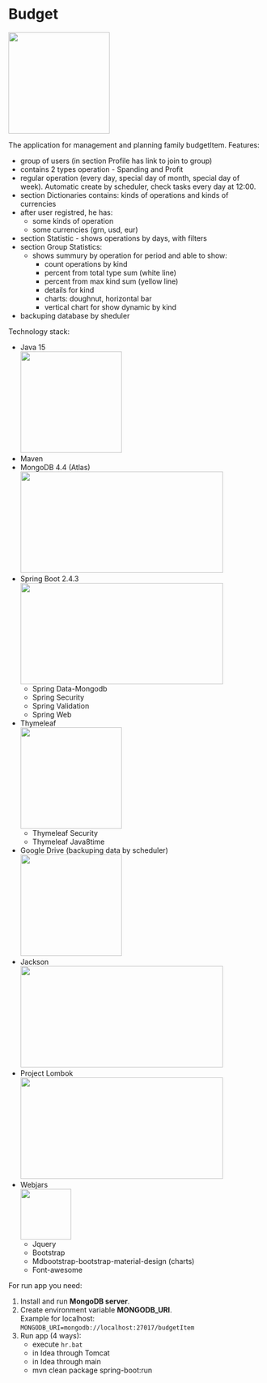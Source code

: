 # Budget  
<img src="http://s1.iconbird.com/ico/1012/EcommerceBusinessIcons/w256h2561350823474wallet256x256.png" height="200" width="200">

The application for management and planning family budgetItem.
Features:
 - group of users (in section Profile has link to join to group)
 - contains 2 types operation - Spanding and Profit
 - regular operation (every day, special day of month, special day of week). Automatic create by scheduler, check tasks every day at 12:00.    
 - section Dictionaries contains: kinds of operations and kinds of currencies
 - after user registred, he has:
    - some kinds of operation
    - some currencies (grn, usd, eur)
 - section Statistic - shows operations by days, with filters
 - section Group Statistics:
    - shows summury by operation for period and able to show:
        * count operations by kind
        * percent from total type sum (white line) 
        * percent from max kind sum (yellow line)
        * details for kind
        * charts: doughnut, horizontal bar
        * vertical chart for show dynamic by kind
 - backuping database by sheduler 

 Technology stack:
   * Java 15     
     <img src="https://upload.wikimedia.org/wikipedia/uk/2/2e/Java_Logo.svg" height="200" width="200">
   * Maven
   * MongoDB 4.4 (Atlas)    
     <img src="https://webassets.mongodb.com/_com_assets/cms/MongoDB-Atlas-Logo-Black-hvfxuesorm.svg" height="200" width="400">
   * Spring Boot 2.4.3      
     <img src="https://commons.bmstu.wiki/images/5/59/Spring-boot-logo.png" height="200" width="400">
     * Spring Data-Mongodb
     * Spring Security
     * Spring Validation
     * Spring Web
   * Thymeleaf      
     <img src="https://www.thymeleaf.org/images/thymeleaf.png" width="200" height="200">     
     * Thymeleaf Security
     * Thymeleaf Java8time
   * Google Drive (backuping data by scheduler)   
     <img src="https://ssl.gstatic.com/images/branding/product/2x/hh_drive_96dp.png" width="200" height="200">
   * Jackson     
     <img src="https://play-lh.googleusercontent.com/7j-Q-OEatmJ0-8Cw8S0wHHm34v_KSVLbNziEMvUu4P6F3Vza2nx5e1DiSGjnGfvqYKI" height="200" width="400">
   * Project Lombok     
     <img src="https://isis.apache.org/_/img/home/built-with/project-lombok.png" height="200" width="400">
   * Webjars    
     <img src="https://www.webjars.org/assets/logo.png" height="100" width="100">    
     * Jquery
     * Bootstrap
     * Mdbootstrap-bootstrap-material-design (charts)
     * Font-awesome
  
For run app you need:
 1. Install and run **MongoDB server**. 
 2. Create environment variable **MONGODB_URI**.  
    Example for localhost:  
    ``MONGODB_URI=mongodb://localhost:27017/budgetItem``   
 3. Run app (4 ways):  
    - execute ``hr.bat``
    - in Idea through Tomcat
    - in Idea through main
    - mvn clean package spring-boot:run
 
 
    
 
     

  
